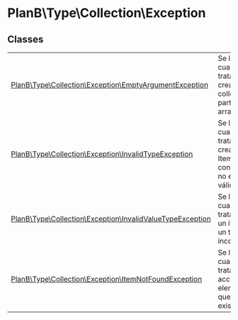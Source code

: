 
                                                                                                                                            
    
# PlanB\Type\Collection\Exception



## Classes
| | |
| --- | --- |
| [PlanB\Type\Collection\Exception\EmptyArgumentException](../../../PlanB/Type/Collection/Exception/EmptyArgumentException.md) | Se lanza cuando se trata de crear una colleción a partir de un array vacio |
| [PlanB\Type\Collection\Exception\InvalidTypeException](../../../PlanB/Type/Collection/Exception/InvalidTypeException.md) | Se lanza cuando se trata de crear un ItemResolver con algo que no es un tipo válido |
| [PlanB\Type\Collection\Exception\InvalidValueTypeException](../../../PlanB/Type/Collection/Exception/InvalidValueTypeException.md) | Se lanza cuando se trata agregar un item de un tipo incorrecto |
| [PlanB\Type\Collection\Exception\ItemNotFoundException](../../../PlanB/Type/Collection/Exception/ItemNotFoundException.md) | Se lanza cuando se trata de acceder a un elemento que no existe |






                                                                                                                                                                                                                                                                                                                                                                                                            
    
                                                                                                                                                                                                                                                                             
                